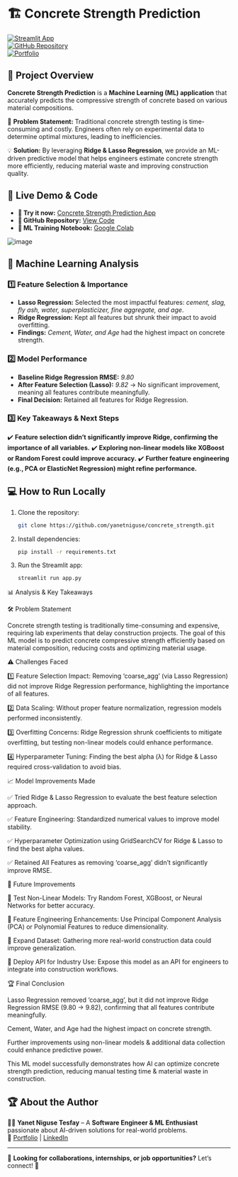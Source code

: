 # 🏗️ Concrete Strength Prediction

[![Streamlit App](https://img.shields.io/badge/Live%20Demo-Streamlit-brightgreen)](https://yanetniguse-concrete-strength-app-esbush.streamlit.app/)  
[![GitHub Repository](https://img.shields.io/badge/View%20on-GitHub-black)](https://github.com/yanetniguse/concrete_strength)  
[![Portfolio](https://img.shields.io/badge/Portfolio-Yanet%20Niguse-blue)](https://yanet-niguse-tesfay.vercel.app/)  

## 📌 Project Overview
**Concrete Strength Prediction** is a **Machine Learning (ML) application** that accurately predicts the compressive strength of concrete based on various material compositions. 

🎯 **Problem Statement:** Traditional concrete strength testing is time-consuming and costly. Engineers often rely on experimental data to determine optimal mixtures, leading to inefficiencies.

💡 **Solution:** By leveraging **Ridge & Lasso Regression**, we provide an ML-driven predictive model that helps engineers estimate concrete strength more efficiently, reducing material waste and improving construction quality.

## 🚀 Live Demo & Code
- **🔗 Try it now:** [Concrete Strength Prediction App](https://yanetniguse-concrete-strength-app-esbush.streamlit.app/)
- **📂 GitHub Repository:** [View Code](https://github.com/yanetniguse/concrete_strength)
- **📖 ML Training Notebook:** [Google Colab](https://colab.research.google.com/drive/1d8rFpiZDlpEJ2DoZfCPQq5sTdQerg_2H?usp=sharing)

![image](https://github.com/user-attachments/assets/dde397fb-5d5d-44ba-a359-b1ee6aab782b)


## 🧪 Machine Learning Analysis
### **1️⃣ Feature Selection & Importance**
- **Lasso Regression:** Selected the most impactful features: *cement, slag, fly ash, water, superplasticizer, fine aggregate, and age*.
- **Ridge Regression:** Kept all features but shrunk their impact to avoid overfitting.
- **Findings:** *Cement, Water, and Age* had the highest impact on concrete strength.

### **2️⃣ Model Performance**
- **Baseline Ridge Regression RMSE:** *9.80*
- **After Feature Selection (Lasso):** *9.82* → No significant improvement, meaning all features contribute meaningfully.
- **Final Decision:** Retained all features for Ridge Regression.

### **3️⃣ Key Takeaways & Next Steps**
✔️ **Feature selection didn’t significantly improve Ridge, confirming the importance of all variables.**
✔️ **Exploring non-linear models like XGBoost or Random Forest could improve accuracy.**
✔️ **Further feature engineering (e.g., PCA or ElasticNet Regression) might refine performance.**

## 💻 How to Run Locally
1. Clone the repository:  
   ```bash
   git clone https://github.com/yanetniguse/concrete_strength.git
   ```
2. Install dependencies:  
   ```bash
   pip install -r requirements.txt
   ```
3. Run the Streamlit app:  
   ```bash
   streamlit run app.py
   ```
📊 Analysis & Key Takeaways

🛠️ Problem Statement

Concrete strength testing is traditionally time-consuming and expensive, requiring lab experiments that delay construction projects. The goal of this ML model is to predict concrete compressive strength efficiently based on material composition, reducing costs and optimizing material usage.

⚠️ Challenges Faced

1️⃣ Feature Selection Impact: Removing ‘coarse_agg’ (via Lasso Regression) did not improve Ridge Regression performance, highlighting the importance of all features.

2️⃣ Data Scaling: Without proper feature normalization, regression models performed inconsistently.

3️⃣ Overfitting Concerns: Ridge Regression shrunk coefficients to mitigate overfitting, but testing non-linear models could enhance performance.

4️⃣ Hyperparameter Tuning: Finding the best alpha (λ) for Ridge & Lasso required cross-validation to avoid bias.


📈 Model Improvements Made

✅ Tried Ridge & Lasso Regression to evaluate the best feature selection approach.

✅ Feature Engineering: Standardized numerical values to improve model stability.

✅ Hyperparameter Optimization using GridSearchCV for Ridge & Lasso to find the best alpha values.

✅ Retained All Features as removing ‘coarse_agg’ didn’t significantly improve RMSE.


🚀 Future Improvements

🔹 Test Non-Linear Models: Try Random Forest, XGBoost, or Neural Networks for better accuracy.

🔹 Feature Engineering Enhancements: Use Principal Component Analysis (PCA) or Polynomial Features to reduce dimensionality.

🔹 Expand Dataset: Gathering more real-world construction data could improve generalization.

🔹 Deploy API for Industry Use: Expose this model as an API for engineers to integrate into construction workflows.


🏆 Final Conclusion

Lasso Regression removed ‘coarse_agg’, but it did not improve Ridge Regression RMSE (9.80 → 9.82), confirming that all features contribute meaningfully.


Cement, Water, and Age had the highest impact on concrete strength.


Further improvements using non-linear models & additional data collection could enhance predictive power.


This ML model successfully demonstrates how AI can optimize concrete strength prediction, reducing manual testing time & material waste in construction.

## 🏆 About the Author
👩‍💻 **Yanet Niguse Tesfay** – A **Software Engineer & ML Enthusiast** passionate about AI-driven solutions for real-world problems.  
🔗 [Portfolio](https://yanet-niguse-tesfay.vercel.app/) | [LinkedIn](https://www.linkedin.com/in/yanetniguse7/)

---
📢 **Looking for collaborations, internships, or job opportunities?** Let’s connect! 🚀
